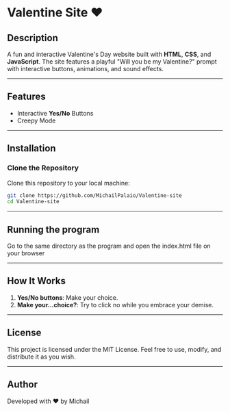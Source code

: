 # Valentine Site ❤️

## Description

A fun and interactive Valentine's Day website built with **HTML**, **CSS**, and **JavaScript**. The site features a playful "Will you be my Valentine?" prompt with interactive buttons, animations, and sound effects.

---

## Features
- Interactive **Yes/No** Buttons
- Creepy Mode
---

## Installation

### Clone the Repository

Clone this repository to your local machine:
```bash
git clone https://github.com/MichailPalaio/Valentine-site
cd Valentine-site
```

---

## Running the program
Go to the same directory as the program and open the index.html file on your browser

---
## How It Works

1. **Yes/No buttons**: Make your choice.
2. **Make your...choice?**: Try to click no while you embrace your demise.
---

## License
This project is licensed under the MIT License. Feel free to use, modify, and distribute it as you wish.

---

## Author
Developed with ❤️ by Michail
